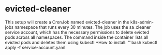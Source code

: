 # evicted-cleaner

This setup will create a CronJob named evicted-cleaner in the k8s-admin-jobs namespace that runs every 30 minutes. The job uses the sa_cleaner service account, which has the necessary permissions to delete evicted pods across all namespaces. The command inside the container lists all evicted pods and deletes them using kubectl
*How to install:
'''bash
kubectl apply -f service-account.yaml
